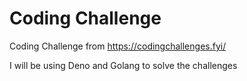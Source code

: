 # Coding Challenge
Coding Challenge from https://codingchallenges.fyi/

I will be using Deno and Golang to solve the challenges
